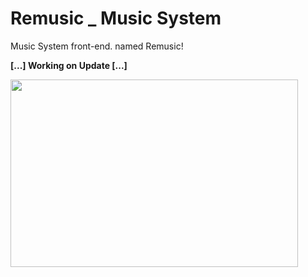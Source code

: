 # Remusic _ Music System
Music System front-end. named Remusic!

**[...] Working on Update [...]**

<img width="460" height="300" src="https://user-images.githubusercontent.com/62067474/79252609-4e0e4000-7e58-11ea-9742-f6813d311a99.png">
